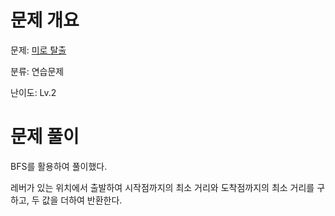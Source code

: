 # 문제 개요

문제: [미로 탈출](https://school.programmers.co.kr/learn/courses/30/lessons/159993)

분류: 연습문제

난이도: Lv.2

# 문제 풀이

BFS를 활용하여 풀이했다.

레버가 있는 위치에서 출발하여 시작점까지의 최소 거리와 도착점까지의 최소 거리를 구하고, 두 값을 더하여 반환한다.
